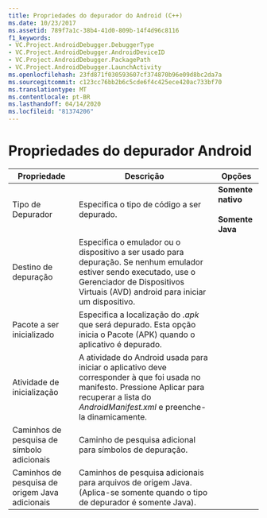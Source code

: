 ```yaml
---
title: Propriedades do depurador do Android (C++)
ms.date: 10/23/2017
ms.assetid: 789f7a1c-38b4-41d0-809b-14f4d96c8116
f1_keywords:
- VC.Project.AndroidDebugger.DebuggerType
- VC.Project.AndroidDebugger.AndroidDeviceID
- VC.Project.AndroidDebugger.PackagePath
- VC.Project.AndroidDebugger.LaunchActivity
ms.openlocfilehash: 23fd871f030593607cf374870b96e09d8bc2da7a
ms.sourcegitcommit: c123cc76bb2b6c5cde6f4c425ece420ac733bf70
ms.translationtype: MT
ms.contentlocale: pt-BR
ms.lasthandoff: 04/14/2020
ms.locfileid: "81374206"
---
```

# <a name="android-debugger-properties"></a>Propriedades do depurador Android

| Propriedade | Descrição | Opções |
|--|--|--|
| Tipo de Depurador | Especifica o tipo de código a ser depurado. | **Somente nativo**<br /><br />**Somente Java** |
| Destino de depuração | Especifica o emulador ou o dispositivo a ser usado para depuração. Se nenhum emulador estiver sendo executado, use o Gerenciador de Dispositivos Virtuais (AVD) android para iniciar um dispositivo. |
| Pacote a ser inicializado | Especifica a localização do *.apk* que será depurado. Esta opção inicia o Pacote (APK) quando o aplicativo é depurado. |
| Atividade de inicialização | A atividade do Android usada para iniciar o aplicativo deve corresponder à que foi usada no manifesto. Pressione Aplicar para recuperar a lista do *AndroidManifest.xml* e preenche-la dinamicamente. |
| Caminhos de pesquisa de símbolo adicionais | Caminho de pesquisa adicional para símbolos de depuração. |
| Caminhos de pesquisa de origem Java adicionais | Caminhos de pesquisa adicionais para arquivos de origem Java. (Aplica-se somente quando o tipo de depurador é somente Java). |
